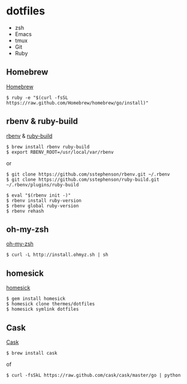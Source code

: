dotfiles
========

* zsh
* Emacs
* tmux
* Git
* Ruby

Homebrew
--------

[Homebrew](http://brew.sh/)

    $ ruby -e "$(curl -fsSL https://raw.github.com/Homebrew/homebrew/go/install)"

rbenv & ruby-build
------------------

[rbenv](https://github.com/sstephenson/rbenv) & [ruby-build](https://github.com/sstephenson/ruby-build)

    $ brew install rbenv ruby-build
    $ export RBENV_ROOT=/usr/local/var/rbenv

or

    $ git clone https://github.com/sstephenson/rbenv.git ~/.rbenv
    $ git clone https://github.com/sstephenson/ruby-build.git ~/.rbenv/plugins/ruby-build

    $ eval "$(rbenv init -)"
    $ rbenv install ruby-version
    $ rbenv global ruby-version
    $ rbenv rehash

oh-my-zsh
---------

[oh-my-zsh](https://github.com/robbyrussell/oh-my-zsh)

    $ curl -L http://install.ohmyz.sh | sh

homesick
--------

[homesick](https://github.com/technicalpickles/homesick)

    $ gem install homesick
    $ homesick clone thermes/dotfiles
    $ homesick symlink dotfiles

Cask
----

[Cask](https://github.com/cask/cask)

    $ brew install cask

of

    $ curl -fsSkL https://raw.github.com/cask/cask/master/go | python
